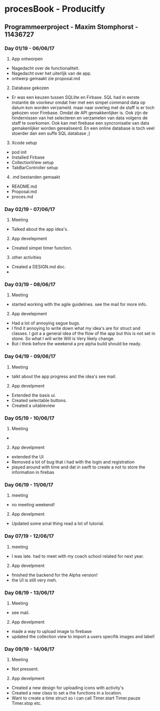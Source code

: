 # procesBook - Producitfy
## Programmeerproject - Maxim Stomphorst - 11436727

### Day 01/19 - 06/06/17
1. App ontworpen
 - Nagedacht over de functionaliteit.
 - Nagedacht over het uiterlijk van de app.
 - ontwerp gemaakt zie proposal.md
2. Database gekozen
 - Er was een keuzen tussen SQLlite en Firbase. SQL had in eerste instantie de voorkeur omdat hier met een simpel command data op datum kon worden verzameld. maar naar overleg met de staff is er toch gekozen voor Firebase. 
Omdat de API gemakkenlijker is. Ook zijn de hindernissen van het selecteren en verzamelen van data volgens de staff te overkomen. Ook kan met firebase een syncronisatie van data gemakenlijker worden gerealiseerd.
En een online database is toch veel stoerder dan een suffe SQL database ;) 
3. Xcode setup
 - pod init
 - Installed Firbase
 - CollectionView setup
 - TabBarController setup
4. .md bestanden gemaakt
 - README.md
 - Proposal.md
 - proces.md

### Day 02/19 - 07/06/17
1. Meeting
 - Talked about the app idea's.
2. App develepment
 - Created simpel timer function.
3.  other activities
 - Created a DESIGN.md doc.
 - 
### Day 03/19 - 08/06/17
1. Meeting 
 - started working with the agile guidelines. see the mail for more info.
2. App develepment
 - Had a lot of annoying segue bugs.
 - I find it annoying to write down what my idea's are for struct and classes. I got a a general idea of the flow of the app but this is not set in stone. So what I will write Will is Very likely change.
 - But i think before the weekend a pre alpha build should be ready.

### Day 04/19 - 09/06/17
1. Meeting
 - talkt about the app progress and the idea's see mail.
2. App develpment
 - Extended the basis ui. 
 - Created selectable buttons.
 - Created a uitableview

### Day 05/19 - 10/06/17
1. Meeting
 - 
2. App develpment 
 - extended the UI 
 - Removed a lot of bug that i had with the login and registration
 - played around with time and dat in swift to create a not to store the information in firebas

### Day 06/19 - 11/06/17
1. meeting
 - no meeting weekend! 
2. App develpment
 - Updated some smal thing read a lot of tutorial.

### Day 07/19 - 12/06/17
1. meeting
- I was late. had to meet with my coach school related for next year.
2. App develpment
- finished the backend for the Alpha version!
- the UI is still very meh.

### Day 08/19 - 13/06/17
1. Meeting
- see mail. 
2. App develpment
- made a way to upload image to firebase
- updated the collection view to import a users specifik images and label! 

### Day 09/19 - 14/06/17
1. Meeting
 - Not pressent.
2. App develpment
 - Created a new design for uploading icons with activity's 
 - Created a new class to set a the functions in a location. 
 - Want to create a time struct so i can call Timer.start 
Timer.pauze
Timer.stop etc.